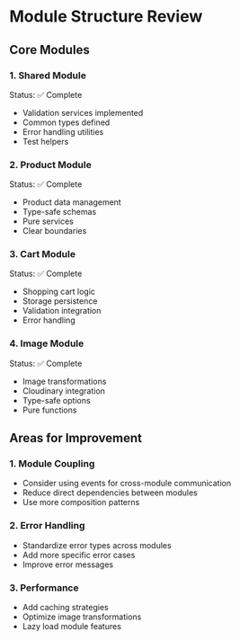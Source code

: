 # Module Structure Review

## Core Modules

### 1. Shared Module
Status: ✅ Complete
- Validation services implemented
- Common types defined
- Error handling utilities
- Test helpers

### 2. Product Module
Status: ✅ Complete
- Product data management
- Type-safe schemas
- Pure services
- Clear boundaries

### 3. Cart Module
Status: ✅ Complete
- Shopping cart logic
- Storage persistence
- Validation integration
- Error handling

### 4. Image Module
Status: ✅ Complete
- Image transformations
- Cloudinary integration
- Type-safe options
- Pure functions

## Areas for Improvement

### 1. Module Coupling
- Consider using events for cross-module communication
- Reduce direct dependencies between modules
- Use more composition patterns

### 2. Error Handling
- Standardize error types across modules
- Add more specific error cases
- Improve error messages

### 3. Performance
- Add caching strategies
- Optimize image transformations
- Lazy load module features